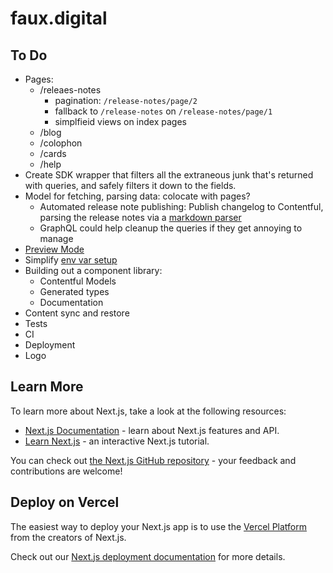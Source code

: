 # faux.digital

## To Do

- Pages:
  - /releaes-notes
    - pagination: `/release-notes/page/2`
    - fallback to `/release-notes` on `/release-notes/page/1`
    - simplfieid views on index pages
  - /blog
  - /colophon
  - /cards
  - /help
- Create SDK wrapper that filters all the extraneous junk that's returned with queries, and safely filters it down to the fields.
- Model for fetching, parsing data: colocate with pages?
  - Automated release note publishing: Publish changelog to Contentful, parsing the release notes via a [markdown parser](https://github.com/markdown-it/markdown-it)
  - GraphQL could help cleanup the queries if they get annoying to manage
- [Preview Mode](https://nextjs.org/docs/advanced-features/preview-mode)
- Simplify [env var setup](https://nextjs.org/docs/api-reference/next.config.js/environment-variables)
- Building out a component library:
  - Contentful Models
  - Generated types
  - Documentation
- Content sync and restore
- Tests
- CI
- Deployment
- Logo

## Learn More

To learn more about Next.js, take a look at the following resources:

- [Next.js Documentation](https://nextjs.org/docs) - learn about Next.js features and API.
- [Learn Next.js](https://nextjs.org/learn) - an interactive Next.js tutorial.

You can check out [the Next.js GitHub repository](https://github.com/zeit/next.js/) - your feedback and contributions are welcome!

## Deploy on Vercel

The easiest way to deploy your Next.js app is to use the [Vercel Platform](https://vercel.com/import?utm_medium=default-template&filter=next.js&utm_source=create-next-app&utm_campaign=create-next-app-readme) from the creators of Next.js.

Check out our [Next.js deployment documentation](https://nextjs.org/docs/deployment) for more details.
